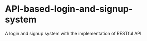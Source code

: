 # API-based-login-and-signup-system
A login and signup system with the implementation of RESTful API.
